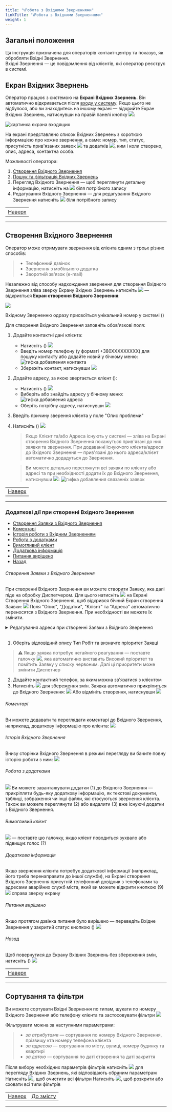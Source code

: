 ```yaml
---
title: "📞Робота з Вхідними Зверненнями"
linkTitle: "📞Робота з Вхідними Зверненнями"
weight: 1
---
```


## Загальні положення

Ця інструкція призначена для операторів контакт-центру та показує, як обробляти Вхідні Звернення.  
Вхідні Звернення &mdash; це повідомлення від клієнтів, які оператор реєструє в системі.

## Екран Вхідних Звернень
Оператор працює з системою на **Екрані Вхідних Звернень**. 
Він автоматично відкривається після [входу у систему](../../login_logout). Якщо цього не відбулося, або ви знаходитесь на іншому екрані &mdash; відкрийте Екран Вхідних Звернень, натиснувши на правій панелі кнопку ![](https://i.imgur.com/3E9wfa6.png):  

![картинка єкрана входящих](https://i.imgur.com/i5Kcr26.png)  

На екрані представлено список Вхідних Звернень з короткою інформацією про кожне звернення, а саме: номер, тип, статус, присутність прив'язаних заявок ![](https://i.imgur.com/ChuJcPb.png) та додатків ![](https://i.imgur.com/inQhxVq.png), ким і коли створено, опис, адреса, контактна особа.

Можливості оператора:
1. [Створення Вхідного Звернення](#створення-вхідного-звернення)
2. [Пошук та фільтрація Вхідних Звернень](#сортування-та-фільтри)
3. Перегляд Вхідного Звернення &mdash; щоб переглянути детальну інформацію, натисніть на ![](https://i.imgur.com/OfD5NPV.png) біля потрібного запису
4. Редагування Вхідного Звернення &mdash; для редагування Вхідного Звернення натисніть ![](https://i.imgur.com/Al7hsYl.png) біля потрібного запису

|                                                |
|------------------------------------------------|
| [Наверх](#загальні-положення) |
___

## Створення Вхідного Звернення

Оператор може отримувати звернення від клієнта одним з троьх різних способів:
 >
 >* Телефонний дзвінок
 >* Звернення з мобільного додатка
 >* Зворотній зв'язок (e-mail)

 Незалежно від способу надхождення звернення для створення Вхідного Звернення зліва зверху Екрану Вхідних Звернень натисніть ![](https://i.imgur.com/ILuuEet.png) &mdash;  відкриється **Екран створення Вхідного Звернення**:

![](https://i.imgur.com/kFqhjMr.png)

Вхідному Зверненню одразу присвоїться унікальний номер у системі ()

Для створення Вхідного Звернення заповніть обов'язкові поля:  
1. Додайте контактні дані клієнта:
    * Натисніть () ![](https://i.imgur.com/1pGJqsW.png)
    * Введіть номер телефону (у форматі +380ХХХХХХХХХ) для пошуку контакту або додайте новий у бічному меню: ![гифка добавления контакта]()
    * Збережіть контакт, натиснувши ![](https://i.imgur.com/3yO3WEr.png)  


2. Додайте адресу, за якою звертається клієнт ():
    * Натисніть () ![](https://i.imgur.com/wSKMBbK.png)
    * Виберіть або знайдіть адресу у бічному меню: ![гифка добавления адреса]()
    * Оберіть потрібну адресу, натиснувши ![]([checkbox.png](https://i.imgur.com/3yO3WEr.png))


3. Введіть причину зверення клієнта у поле "Опис проблеми"
4. Натисніть () ![](https://i.imgur.com/a7tx3L9.png)


    >Якщо Клієнт та/або Адреса існують у системі &mdash; зліва на Екрані створення Вхідного Звернення покажуться прив'язані до них заявки та звернення.
    При додаванні існуючого клієнта/адреси до Вхідного Звернення &mdash; прив'язані до нього адреса/клієнт автоматично додадуться до Звернення.

    >Ви можете детально переглянути всі заявки по клієнту або адресі та при необхідності додати їх до Вхідного Звернення, натиснувши ![](https://i.imgur.com/6pkwQSs.png):
    ![гифка добавления связанніх заявок]()

|                                                |
|------------------------------------------------|
| [Наверх](#загальні-положення) |
___

### Додаткові дії при створенні Вхідного Звернення

- [Створення Заявки з Вхідного Звернення](#створення-заявки-з-вхідного-звернення)
- [Коментарі](#коментарі)
- [Історія роботи з Вхідним Зверненням](#історія-вхідного-звернення)
- [Робота з додатками](#робота-з-додатками)
- [Вимогливий клієнт](#вимогливий-клієнт)
- [Додаткова інформація](#додаткова-інформація)
- [Питання вирішено](#питання-вирішено)
- [Назад](#назад)

###### Створення Заявки з Вхідного Звернення
При створенні Вхідного Звернення ви можете створити Заявку, яка далі піде на обробку Диспетчером. Для цього натисніть ![](https://i.imgur.com/KoTESKQ.png) на Екрані Створення Вхідного Звернення, щоб відкрився бічний Екран створення Заявки:
![](https://i.imgur.com/SgPCuTf.png)
Поля "Опис", "Додатки", "Клієнт" та "Адреса" автоматично переносятся з Вхідного Звернення. При необхідності ви можете їх змінити. 

<details>
<summary>Редагування адреси при створенні Заявки з Вхідного Звернення</summary>

Для змінення адреси в режимі створення Вхідного Звернення натисніть "Обрати іншу адресу":
![](https://i.imgur.com/iXoKg1Y.png)
Виберіть адресу зі списку або за допомогою пошуку. 
Якщо адреси клієнта не існує &mdash; додайте ії, натиснувши ![](https://i.imgur.com/KpSyPjm.png):
![](https://i.imgur.com/Fr9igdg.png)
>Якщо по даній адресі немає активного договору &mdash; ви побачите відповідне повідомлення. Заявка автоматично стане платною, і поставиться відповідна галочка:
![](https://i.imgur.com/aUwNjrA.png)
⚠️ Обов'язково сповістіть клієнта про те, що його заявка буде платною
</details>

</br>
  
1. Оберіть відповідний опису Тип Робіт та визначте пріоритет Заявці
>⚠️ Якщо заявка потребує негайного реагування &mdash; поставте галочку ![](https://i.imgur.com/e0OdAH1.png), яка автоматично виставить Високий пріоритет та помітить Заявку у списку червоним.
Далі ці приоритети може змінити Диспетчер
2. Додайте контактний телефон, за яким можна зв'язатися з клієнтом
3. Натисніть ![](https://i.imgur.com/mrlYlk9.png) для збереження змін. Заявка автоматично прикріпиться до Вхідного Звернення:
![](https://i.imgur.com/ubVorak.png)
Або відмініть створення, натиснувши ![](https://i.imgur.com/VYrcYMb.png)

###### Коментарі
Ви можете додавати та переглядати коментарі до Вхідного Звернення, наприклад, додаткову інформацію про клієнта:
![](https://i.imgur.com/vTbg5xe.png)

###### Історія Вхідного Звернення
Внизу сторінки Вхідного Звернення в режимі перегляду ви бачите повну історію роботи з ним:
![](https://i.imgur.com/V7FYoaw.png)

###### Робота з додатками  
![](https://i.imgur.com/AKGfen5.png)
Ви можете завантажувати додатки (1) до Вхідного Звернення &mdash;  прикріпляти будь-яку додаткову інформацію, як текстові документи, таблиці, зображення чи інші файли, які стосуються звернення клієнта.
Також ви можете переглянути (2) або видалити (3) вже існуючі додатки з Вхідного Звернення.

###### Вимогливий клієнт
![](https://i.imgur.com/PCwTFKe.png) &mdash; поставте цю галочку, якщо кліент поводиться зухвало або підвищує голос (?)

###### Додаткова інформація
 Якщо звернення клієнта потребує додаткової інформації (наприклад, його треба перенаправити до іншої служби), на Екрані створення Вхідного Звернення присутній телефонний довідник з телефонами та адресами аварійних служб міста, який ви можете відкрити кнопкою (9) ![](https://i.imgur.com/EmzUYie.png) справа зверху екрану

###### Питання вирішено
 Якщо протягом дзвінка питання було вирішено &mdash; переведіть Вхідне Звернення у закритий статус кнопкою () ![](https://i.imgur.com/9Dl7CFB.png)
   
###### Назад
Щоб повернутися до Екрану Вхідних Звернень без збереження змін, натисніть () ![](https://i.imgur.com/Wp1lWXX.png)

|                                                |
|------------------------------------------------|
| [Наверх](#загальні-положення) |
___

## Сортування та фільтри 
Ви можете сортувати Вхідні Звернення по типам, шукати по номеру Вхідного Звернення або телефону клієнта та застосовувати фільтри ![](https://i.imgur.com/5hf3ZQo.png)

Фільтрувати можна за наступними параметрами:
>
>* *за атрибутами* &mdash; сортування по номеру Вхідного Звернення, прізвищу кта номеру телефона клієнта
>* *за адресою* &mdash; сортування по місту, вулиці, номеру будинку та квартирі
>* *за датою* &mdash; сортування по даті створення та даті закриття

Після вибору необхідних параметрів фільтрів натисніть ![](https://i.imgur.com/AOtIYCe.png) для перегляду Вхідних Звернень, які відповідають обраним параметрам
Натисніть ![](https://i.imgur.com/1Ej0xNy.png), щоб очистити всі фільтри
Натисніть ![](https://i.imgur.com/hEaUjfA.png), щоб розкрити або сховати всі типи фільтрів

|                                                | |
|------------------------------------------------|-|
| [Наверх](#загальні-положення) | [До змісту](/docs/toc/) |
___